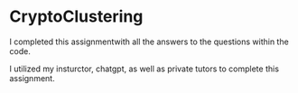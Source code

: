 # CryptoClustering

I completed this assignmentwith all the answers to the questions within the code.

I utilized my insturctor, chatgpt, as well as private tutors to complete this assignment.
